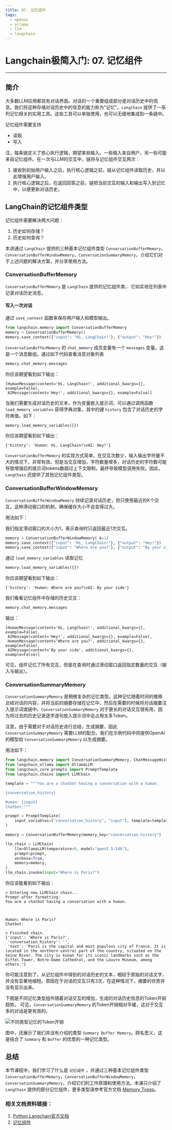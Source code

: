 ```yaml
---
title: 07. 记忆组件
tags:
  - openai
  - ollama
  - llm
  - langchain
---
```


# Langchain极简入门: 07. 记忆组件

-----

## 简介

大多数LLM应用都具有对话界面。对话的一个重要组成部分是对话历史中的信息。我们将这种存储对话历史中的信息的能力称为"记忆"。`LangChain` 提供了一系列记忆相关的实用工具。这些工具可以单独使用，也可以无缝地集成到一条链中。

记忆组件需要支持
- 读取
- 写入

注，每条链定义了核心执行逻辑，期望某些输入。一些输入来自用户，另一些可能来自记忆组件。在一次与LLM的交互中，链将与记忆组件交互两次：
1. 接收到初始用户输入之后，执行核心逻辑之前，链从记忆组件读取历史，并以此增强用户输入。
2. 执行核心逻辑之后，在返回回答之前，链把当前交互的输入和输出写入到记忆中，以便更新对话历史。

## LangChain的记忆组件类型

记忆组件需要解决两大问题：
1. 历史如何存储？
2. 历史如何查询？

本讲通过 `LangChain` 提供的三种基本记忆组件类型 `ConversationBufferMemory`，`ConversationBufferWindowMemory`，`ConversationSummaryMemory`，介绍它们对于上述问题的解决方案，并分享使用方法。

### ConversationBufferMemory

`ConversationBufferMemory` 是 `LangChain` 提供的记忆组件类， 它如实地在列表中记录对话历史消息。

#### 写入一次对话

通过 `save_context` 函数来保存用户输入和模型输出。

```python
from langchain.memory import ConversationBufferMemory
memory = ConversationBufferMemory()
memory.save_context({"input": "Hi, LangChain!"}, {"output": "Hey!"})
```

`ConversationBufferMemory` 的 `chat_memory` 成员变量有一个 `messages` 变量。这是一个消息数组。通过如下代码查看消息对象列表

```python
memory.chat_memory.messages
```

你应该期望看到如下输出：

```shell
[HumanMessage(content='Hi, LangChain!', additional_kwargs={}, example=False),
 AIMessage(content='Hey!', additional_kwargs={}, example=False)]
```

当我们需要生成对话历史的文本，作为变量嵌入提示词，可以通过调用函数 `load_memory_variables` 获得字典对象，其中的键 `history` 包含了对话历史的字符串值。如下：

```python
memory.load_memory_variables({})
```

你应该期望看到如下输出：

```shell
{'history': 'Human: Hi, LangChain!\nAI: Hey!'}
```

`ConversationBufferMemory` 的实现方式简单，在交互次数少，输入输出字符量不大的情况下，非常有效。但是当交互增加，字符数量增多，对话历史的字符数可能导致增强后的提示词tokens数超过上下文限制，最终导致模型调用失败。因此，`LangChain` 还提供了其他记忆组件类型。

### ConversationBufferWindowMemory

`ConversationBufferWindowMemory` 持续记录对话历史，但只使用最近的K个交互。这种滑动窗口的机制，确保缓存大小不会变得过大。

用法如下：

我们指定滑动窗口的大小为1，表示查询时只返回最近1次交互。

```python
memory = ConversationBufferWindowMemory( k=1)
memory.save_context({"input": "Hi, LangChain!"}, {"output": "Hey!"})
memory.save_context({"input": "Where are you?"}, {"output": "By your side"})
```

通过 `load_memory_variables` 读取记忆

```python
memory.load_memory_variables({})
```

你应该期望看到如下输出：

```shell
{'history': 'Human: Where are you?\nAI: By your side'}
```

我们看看记忆组件中存储的历史交互：

```python
memory.chat_memory.messages
```

输出：

```shell
[HumanMessage(content='Hi, LangChain!', additional_kwargs={}, example=False),
 AIMessage(content='Hey!', additional_kwargs={}, example=False),
 HumanMessage(content='Where are you?', additional_kwargs={}, example=False),
 AIMessage(content='By your side', additional_kwargs={}, example=False)]
```

可见，组件记忆了所有交互，但是在查询时通过滑动窗口返回指定数量的交互（输入与输出）。

### ConversationSummaryMemory

`ConversationSummaryMemory` 是稍微复杂的记忆类型。这种记忆随着时间的推移总结对话的内容，并将当前的摘要存储在记忆中，然后在需要的时候将对话摘要注入提示词或链中。`ConversationSummaryMemory` 对于更长的对话交互很有用，因为将过去的历史记录逐字逐句放入提示词中会占用太多Token。

注意，由于需要对于对话历史进行总结，生成摘要，因此 `ConversationSummaryMemory` 需要LLM的配合。我们在示例代码中将提供OpenAI的模型给 `ConversationSummaryMemory` 以生成摘要。

用法如下：

```python
from langchain.memory import ConversationSummaryMemory, ChatMessageHistory
from langchain_ollama import OllamaLLM
from langchain_core.prompts import PromptTemplate
from langchain.chains import LLMChain

template = """You are a chatbot having a conversation with a human.

{conversation_history}

Human: {input}
Chatbot:"""

prompt = PromptTemplate(
    input_variables=["conversation_history", "input"], template=template
)

memory = ConversationBufferMemory(memory_key="conversation_history")

llm_chain = LLMChain(
    llm=OllamaLLM(temperature=0, model="qwen2.5:14b"),
    prompt=prompt,
    verbose=True,
    memory=memory,
)
llm_chain.invoke(input="Where is Paris?")
```

你应该能看到如下输出：

```shell
> Entering new LLMChain chain...
Prompt after formatting:
You are a chatbot having a conversation with a human.



Human: Where is Paris?
Chatbot:

> Finished chain.
{'input': 'Where is Paris?',
 'conversation_history': '',
 'text': 'Paris is the capital and most populous city of France. It is located in the northern central part of the country, situated on the Seine River. The city is known for its iconic landmarks such as the Eiffel Tower, Notre-Dame Cathedral, and the Louvre Museum, among others.'}
```

你可能注意到了，从记忆组件中得到的对话历史的文本，相较于原始的对话文字，并没有显著地缩短。原因在于对话的交互只有3次，在这种情况下，摘要的优势并没有显示出来。

下图是不同记忆类型组件随着对话交互的增加，生成的对话历史信息的Token开销趋势。
可见，`ConversationSummaryMemory` 的Token开销相对平缓，这对于交互多的对话是更有效的。

![不同类型记忆的Token开销](./memory_types_performance.png)

图中，还展示了我们并没有介绍的类型 `Summary Buffer Memory`。顾名思义，这是结合了 `Summary` 和 `Buffer` 的优势的一种记忆类型。

## 总结
本节课程中，我们学习了什么是 `记忆组件` ，并通过三种基本记忆组件类型 `ConversationBufferMemory`，`ConversationBufferWindowMemory`，`ConversationSummaryMemory`，介绍它们的工作原理和使用方法。本课只介绍了 `LangChain` 提供的部分记忆组件，更多类型请参考官方文档 [Memory Types](https://python.langchain.com/docs/modules/memory/types/)。

### 相关文档资料链接：
1. [Python Langchain官方文档](https://python.langchain.com/docs/get_started/introduction.html) 
2. [记忆组件](https://python.langchain.com/docs/modules/memory/)